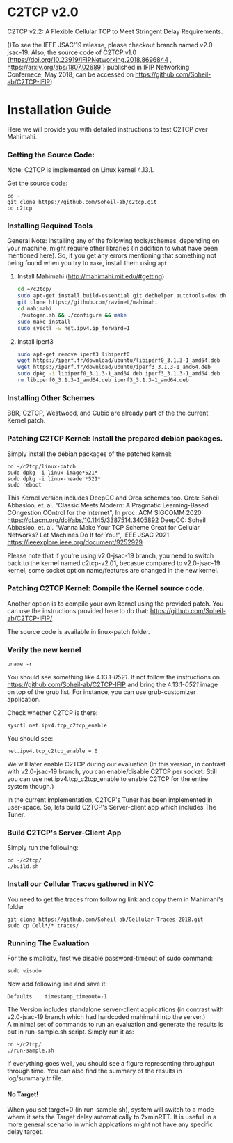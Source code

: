 # C2TCP v2.0

C2TCP v2.2: A Flexible Cellular TCP to Meet Stringent Delay Requirements.

()To see the IEEE JSAC'19 release, please checkout branch named v2.0-jsac-19. Also, the source code of C2TCP.v1.0 {https://doi.org/10.23919/IFIPNetworking.2018.8696844 , https://arxiv.org/abs/1807.02689 } published in IFIP Networking Confernece, May 2018, can be accessed on <https://github.com/Soheil-ab/C2TCP-IFIP>)

Installation Guide
==================

Here we will provide you with detailed instructions to test C2TCP over Mahimahi.

### Getting the Source Code:

Note: C2TCP is implemented on Linux kernel 4.13.1. 

Get the source code:

	cd ~
    git clone https://github.com/Soheil-ab/c2tcp.git
	cd c2tcp

### Installing Required Tools

General Note: Installing any of the following tools/schemes, depending on your machine, might require other libraries (in addition to what have been mentioned here). So, if you get any errors mentioning that something not being found when you try to `make`, install them using `apt`.

1. Install Mahimahi (http://mahimahi.mit.edu/#getting)

	```sh  
	cd ~/c2tcp/
	sudo apt-get install build-essential git debhelper autotools-dev dh-autoreconf iptables protobuf-compiler libprotobuf-dev pkg-config libssl-dev dnsmasq-base ssl-cert libxcb-present-dev libcairo2-dev libpango1.0-dev iproute2 apache2-dev apache2-bin iptables dnsmasq-base gnuplot iproute2 apache2-api-20120211 libwww-perl
	git clone https://github.com/ravinet/mahimahi 
	cd mahimahi
	./autogen.sh && ./configure && make
	sudo make install
	sudo sysctl -w net.ipv4.ip_forward=1
	```

2. Install iperf3

	```sh
    sudo apt-get remove iperf3 libiperf0
    wget https://iperf.fr/download/ubuntu/libiperf0_3.1.3-1_amd64.deb
    wget https://iperf.fr/download/ubuntu/iperf3_3.1.3-1_amd64.deb
    sudo dpkg -i libiperf0_3.1.3-1_amd64.deb iperf3_3.1.3-1_amd64.deb
    rm libiperf0_3.1.3-1_amd64.deb iperf3_3.1.3-1_amd64.deb
	```

### Installing Other Schemes 

BBR, C2TCP, Westwood, and Cubic are already part of the the current Kernel patch.

### Patching C2TCP Kernel: Install the prepared debian packages.

Simply install the debian packages of the patched kernel:

    cd ~/c2tcp/linux-patch
    sudo dpkg -i linux-image*521*
    sudo dpkg -i linux-header*521*
    sudo reboot 

This Kernel version includes DeepCC and Orca schemes too. 
Orca: Soheil Abbasloo, et. al. "Classic Meets Modern: A Pragmatic Learning-Based COngestion COntrol for the Internet", In proc. ACM SIGCOMM 2020 https://dl.acm.org/doi/abs/10.1145/3387514.3405892
DeepCC: Soheil Abbasloo, et. al. "Wanna Make Your TCP Scheme Great for Cellular Networks? Let Machines Do It for You!", IEEE JSAC 2021 https://ieeexplore.ieee.org/document/9252929 

Please note that if you're using v2.0-jsac-19 branch, you need to switch back to the kernel named c2tcp-v2.01, becasue compared to v2.0-jsac-19 kernel, some socket option name/features are changed in the new kernel.

### Patching C2TCP Kernel: Compile the Kernel source code.

Another option is to compile your own kernel using the provided patch. You can use the instructions provided here to do that: https://github.com/Soheil-ab/C2TCP-IFIP/

The source code is available in linux-patch folder.

### Verify the new kernel

	uname -r

You should see something like 4.13.1-*0521*. If not follow the instructions on https://github.com/Soheil-ab/C2TCP-IFIP and bring the 4.13.1-*0521* image on top of the grub list. For instance, you can use grub-customizer application.
	
Check whether C2TCP is there:
	

	sysctl net.ipv4.tcp_c2tcp_enable

	
You should see:
	
	net.ipv4.tcp_c2tcp_enable = 0
	
We will later enable C2TCP during our evaluation (In this version, in contrast with v2.0-jsac-19 branch, you can enable/disable C2TCP per socket. Still you can use net.ipv4.tcp_c2tcp_enable to enable C2TCP for the entire system though.)

In the current implementation, C2TCP's Tuner has been implemented in user-space. So, lets build C2TCP's Server-client app which includes The Tuner.  

### Build C2TCP's Server-Client App
Simply run the following:

    cd ~/c2tcp/
    ./build.sh

### Install our Cellular Traces gathered in NYC
You need to get the traces from following link and copy them in Mahimahi's folder

    git clone https://github.com/Soheil-ab/Cellular-Traces-2018.git    
    sudo cp Cell*/* traces/

### Running The Evaluation

For the simplicity, first we disable password-timeout of sudo command:

	sudo visudo

Now add following line and save it:

	Defaults    timestamp_timeout=-1	

The Version includes standalone server-client applications (in contrast with v2.0-jsac-19 branch which had hardcoded mahimahi into the server.)  
A minimal set of commands to run an evaluation and generate the results is put in run-sample.sh script. 
Simply run it as:

    cd ~/c2tcp/
	./run-sample.sh

If everything goes well, you should see a figure representing throughput through time. You can also find the summary of the results in log/summary.tr file.

#### No Target!
When you set target=0 (in run-sample.sh), system will switch to a mode where it sets the Target delay automatically to 2xminRTT. It is usefull in a more general scenario in which applcations might not have any specific delay target.

